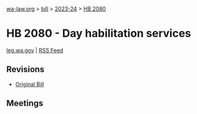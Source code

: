 [wa-law.org](/) > [bill](/bill/) > [2023-24](/bill/2023-24/) > [HB 2080](/bill/2023-24/hb/2080/)

# HB 2080 - Day habilitation services
[leg.wa.gov](https://app.leg.wa.gov/billsummary?BillNumber=2080&Year=2023&Initiative=false) | [RSS Feed](./rss.xml)

## Revisions
* [Original Bill](1/)

## Meetings